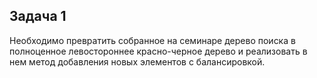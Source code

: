 ## Задача 1
Необходимо превратить собранное на семинаре дерево поиска в полноценное левостороннее красно-черное дерево
и реализовать в нем метод добавления новых элементов с балансировкой.
